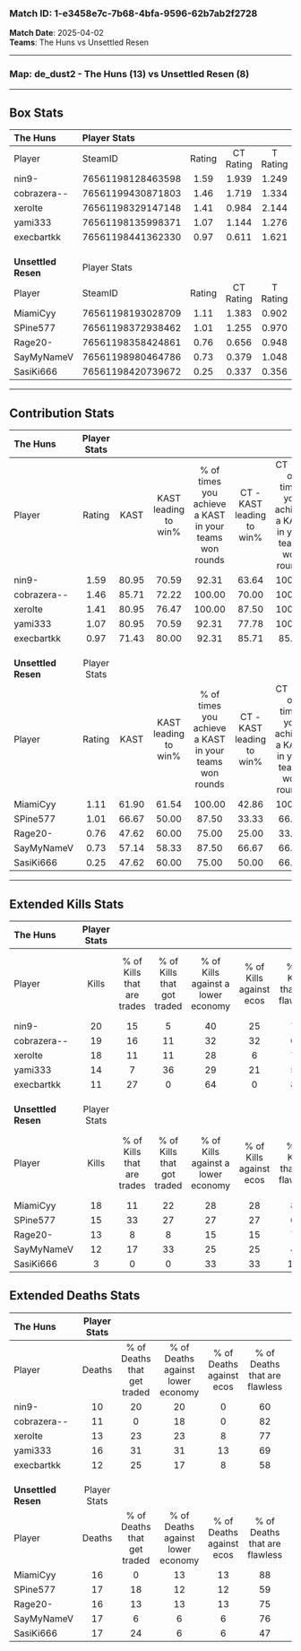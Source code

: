 ### Match ID: 1-e3458e7c-7b68-4bfa-9596-62b7ab2f2728  
**Match Date**: 2025-04-02  
**Teams**: The Huns vs Unsettled Resen  

---  

### **Map**: de_dust2 - The Huns (13) vs Unsettled Resen (8)  
---  

## Box Stats  

| **The Huns**        | Player Stats      |        |           |          |       |       |       |         |        |      |     |
| :- | :- | :-: | :-: | :-: | :-: | :-: | :-: | :-: | :-: | :-: | :-: |
| Player              | SteamID           | Rating | CT Rating | T Rating | KAST  |  ADR  | Kills | Assists | Deaths | K/D  | HS% |
| nin9-               | 76561198128463598 |  1.59  |   1.939   |  1.249   | 80.95 | 107.3 |  20   |    5    |   10   | 2.00 | 40  |
| cobrazera--         | 76561199430871803 |  1.46  |   1.719   |  1.334   | 85.71 | 76.9  |  19   |    5    |   11   | 1.73 | 68  |
| xerolte             | 76561198329147148 |  1.41  |   0.984   |  2.144   | 80.95 | 96.4  |  18   |    7    |   13   | 1.38 | 72  |
| yami333             | 76561198135998371 |  1.07  |   1.144   |  1.276   | 80.95 | 71.1  |  14   |    4    |   16   | 0.88 | 57  |
| execbartkk          | 76561198441362330 |  0.97  |   0.611   |  1.621   | 71.43 | 64.8  |  11   |    6    |   12   | 0.92 | 54  |
|                     |                   |        |           |          |       |       |       |         |        |      |     |
|                     |                   |        |           |          |       |       |       |         |        |      |     |
|                     |                   |        |           |          |       |       |       |         |        |      |     |
| **Unsettled Resen** | Player Stats      |        |           |          |       |       |       |         |        |      |     |
| Player              | SteamID           | Rating | CT Rating | T Rating | KAST  |  ADR  | Kills | Assists | Deaths | K/D  | HS% |
| MiamiCyy            | 76561198193028709 |  1.11  |   1.383   |  0.902   | 61.90 | 79.5  |  18   |    1    |   16   | 1.13 | 72  |
| SPine577            | 76561198372938462 |  1.01  |   1.255   |  0.970   | 66.67 | 82.5  |  15   |    3    |   17   | 0.88 | 60  |
| Rage20-             | 76561198358424861 |  0.76  |   0.656   |  0.948   | 47.62 | 66.9  |  13   |    2    |   16   | 0.81 | 46  |
| SayMyNameV          | 76561198980464786 |  0.73  |   0.379   |  1.048   | 57.14 | 60.4  |  12   |    0    |   17   | 0.71 | 83  |
| SasiKi666           | 76561198420739672 |  0.25  |   0.337   |  0.356   | 47.62 | 40.9  |   3   |    3    |   17   | 0.18 | 66  |
---  

## Contribution Stats  

| **The Huns**        | Player Stats |       |                      |                                                        |                           |                                                             |                          |                                                            |
| :- | :-: | :-: | :-: | :-: | :-: | :-: | :-: | :-: |
| Player              |    Rating    | KAST  | KAST leading to win% | % of times you achieve a KAST in your teams won rounds | CT - KAST leading to win% | CT - % of times you achieve a KAST in your teams won rounds | T - KAST leading to win% | T - % of times you achieve a KAST in your teams won rounds |
| nin9-               |     1.59     | 80.95 |        70.59         |                         92.31                          |           63.64           |                           100.00                            |          83.33           |                           83.33                            |
| cobrazera--         |     1.46     | 85.71 |        72.22         |                         100.00                         |           70.00           |                           100.00                            |          75.00           |                           100.00                           |
| xerolte             |     1.41     | 80.95 |        76.47         |                         100.00                         |           87.50           |                           100.00                            |          66.67           |                           100.00                           |
| yami333             |     1.07     | 80.95 |        70.59         |                         92.31                          |           77.78           |                           100.00                            |          62.50           |                           83.33                            |
| execbartkk          |     0.97     | 71.43 |        80.00         |                         92.31                          |           85.71           |                            85.71                            |          75.00           |                           100.00                           |
|                     |              |       |                      |                                                        |                           |                                                             |                          |                                                            |
|                     |              |       |                      |                                                        |                           |                                                             |                          |                                                            |
|                     |              |       |                      |                                                        |                           |                                                             |                          |                                                            |
| **Unsettled Resen** | Player Stats |       |                      |                                                        |                           |                                                             |                          |                                                            |
| Player              |    Rating    | KAST  | KAST leading to win% | % of times you achieve a KAST in your teams won rounds | CT - KAST leading to win% | CT - % of times you achieve a KAST in your teams won rounds | T - KAST leading to win% | T - % of times you achieve a KAST in your teams won rounds |
| MiamiCyy            |     1.11     | 61.90 |        61.54         |                         100.00                         |           42.86           |                           100.00                            |          83.33           |                           100.00                           |
| SPine577            |     1.01     | 66.67 |        50.00         |                         87.50                          |           33.33           |                            66.67                            |          62.50           |                           100.00                           |
| Rage20-             |     0.76     | 47.62 |        60.00         |                         75.00                          |           25.00           |                            33.33                            |          83.33           |                           100.00                           |
| SayMyNameV          |     0.73     | 57.14 |        58.33         |                         87.50                          |           66.67           |                            66.67                            |          55.56           |                           100.00                           |
| SasiKi666           |     0.25     | 47.62 |        60.00         |                         75.00                          |           50.00           |                            66.67                            |          66.67           |                           80.00                            |
---  

## Extended Kills Stats  

| **The Huns**        | Player Stats |                            |                            |                                    |                         |                              |                                 |                                       |                    |           |
| :- | :-: | :-: | :-: | :-: | :-: | :-: | :-: | :-: | :-: | :-: |
| Player              |    Kills     | % of Kills that are trades | % of Kills that got traded | % of Kills against a lower economy | % of Kills against ecos | % of Kills that are flawless | % of Kills that are close duels | % of Kills that are assisted by flash | Pistol Round Kills | AWP Kills |
| nin9-               |      20      |             15             |             5              |                 40                 |           25            |              75              |               10                |                   0                   |         10         |     0     |
| cobrazera--         |      19      |             16             |             11             |                 32                 |           32            |              68              |                5                |                   5                   |         0          |     1     |
| xerolte             |      18      |             11             |             11             |                 28                 |            6            |              72              |                6                |                  17                   |         0          |     2     |
| yami333             |      14      |             7              |             36             |                 29                 |           21            |              50              |               21                |                   0                   |         0          |     0     |
| execbartkk          |      11      |             27             |             0              |                 64                 |            0            |              82              |                0                |                   0                   |         0          |     1     |
|                     |              |                            |                            |                                    |                         |                              |                                 |                                       |                    |           |
|                     |              |                            |                            |                                    |                         |                              |                                 |                                       |                    |           |
|                     |              |                            |                            |                                    |                         |                              |                                 |                                       |                    |           |
| **Unsettled Resen** | Player Stats |                            |                            |                                    |                         |                              |                                 |                                       |                    |           |
| Player              |    Kills     | % of Kills that are trades | % of Kills that got traded | % of Kills against a lower economy | % of Kills against ecos | % of Kills that are flawless | % of Kills that are close duels | % of Kills that are assisted by flash | Pistol Round Kills | AWP Kills |
| MiamiCyy            |      18      |             11             |             22             |                 28                 |           28            |              89              |                0                |                   0                   |         0          |     4     |
| SPine577            |      15      |             33             |             27             |                 27                 |           27            |              60              |                7                |                   0                   |         1          |     1     |
| Rage20-             |      13      |             8              |             8              |                 15                 |           15            |              77              |               15                |                   0                   |         1          |     2     |
| SayMyNameV          |      12      |             17             |             33             |                 25                 |           25            |              42              |               17                |                   8                   |         1          |     3     |
| SasiKi666           |      3       |             0              |             0              |                 33                 |           33            |             100              |                0                |                   0                   |         0          |     0     |
## Extended Deaths Stats  

| **The Huns**        | Player Stats |                             |                                   |                          |                               |                            |                           |               |
| :- | :-: | :-: | :-: | :-: | :-: | :-: | :-: | :-: |
| Player              |    Deaths    | % of Deaths that get traded | % of Deaths against lower economy | % of Deaths against ecos | % of Deaths that are flawless | % of Deaths that are close | % of Deaths while blinded | Deaths to AWP |
| nin9-               |      10      |             20              |                20                 |            0             |              60               |             0              |             0             |       0       |
| cobrazera--         |      11      |              0              |                18                 |            0             |              82               |             18             |             0             |       1       |
| xerolte             |      13      |             23              |                23                 |            8             |              77               |             0              |             8             |       0       |
| yami333             |      16      |             31              |                31                 |            13            |              69               |             19             |             0             |       0       |
| execbartkk          |      12      |             25              |                17                 |            8             |              58               |             8              |             0             |       2       |
|                     |              |                             |                                   |                          |                               |                            |                           |               |
|                     |              |                             |                                   |                          |                               |                            |                           |               |
|                     |              |                             |                                   |                          |                               |                            |                           |               |
| **Unsettled Resen** | Player Stats |                             |                                   |                          |                               |                            |                           |               |
| Player              |    Deaths    | % of Deaths that get traded | % of Deaths against lower economy | % of Deaths against ecos | % of Deaths that are flawless | % of Deaths that are close | % of Deaths while blinded | Deaths to AWP |
| MiamiCyy            |      16      |              0              |                13                 |            13            |              88               |             0              |             0             |       3       |
| SPine577            |      17      |             18              |                12                 |            12            |              59               |             18             |            18             |       1       |
| Rage20-             |      16      |             13              |                13                 |            13            |              75               |             6              |             6             |       3       |
| SayMyNameV          |      17      |              6              |                 6                 |            6             |              76               |             0              |             0             |       1       |
| SasiKi666           |      17      |             24              |                 6                 |            6             |              47               |             12             |             0             |       2       |
